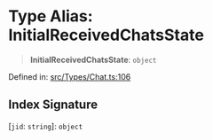 # Type Alias: InitialReceivedChatsState

> **InitialReceivedChatsState**: `object`

Defined in: [src/Types/Chat.ts:106](https://github.com/WhiskeySockets/Baileys/blob/2fdabb7f387029b680a2c5e056c7022c25b0f110/src/Types/Chat.ts#L106)

## Index Signature

\[`jid`: `string`\]: `object`
